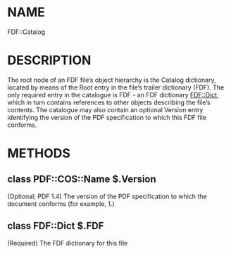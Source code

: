 NAME
====

FDF::Catalog

DESCRIPTION
===========

The root node of an FDF file’s object hierarchy is the Catalog dictionary, located by means of the Root entry in the file’s trailer dictionary (FDF). The only required entry in the catalogue is FDF - an FDF dictionary [FDF::Dict](https://pdf-raku.github.io/FDF-raku/Dict), which in turn contains references to other objects describing the file’s contents. The catalogue may also contain an optional Version entry identifying the version of the PDF specification to which this FDF file conforms.

METHODS
=======

class PDF::COS::Name $.Version
------------------------------

(Optional; PDF 1.4) The version of the PDF specification to which the document conforms (for example, 1.)

class FDF::Dict $.FDF
---------------------

(Required) The FDF dictionary for this file


